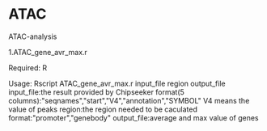 # ATAC
ATAC-analysis

1.ATAC_gene_avr_max.r

Required:
	R

Usage:
Rscript ATAC_gene_avr_max.r input_file region output_file
	input_file:the result provided by Chipseeker
		format(5 columns):"seqnames","start","V4","annotation","SYMBOL"
		V4 means the value of peaks
	region:the region needed to be caculated
		format:"promoter","genebody"
	output_file:average and max value of genes
	
